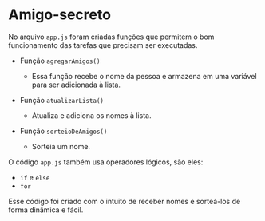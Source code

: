# Amigo-secreto

No arquivo `app.js` foram criadas funções que permitem o bom funcionamento das tarefas que precisam ser executadas.

- Função `agregarAmigos()`
    - Essa função recebe o nome da pessoa e armazena em uma variável para ser adicionada à lista.

- Função `atualizarLista()`
    - Atualiza e adiciona os nomes à lista.

- Função `sorteioDeAmigos()`
    - Sorteia um nome.

O código `app.js` também usa operadores lógicos, são eles:
- `if` e `else`
- `for`

Esse código foi criado com o intuito de receber nomes e sorteá-los de forma dinâmica e fácil.